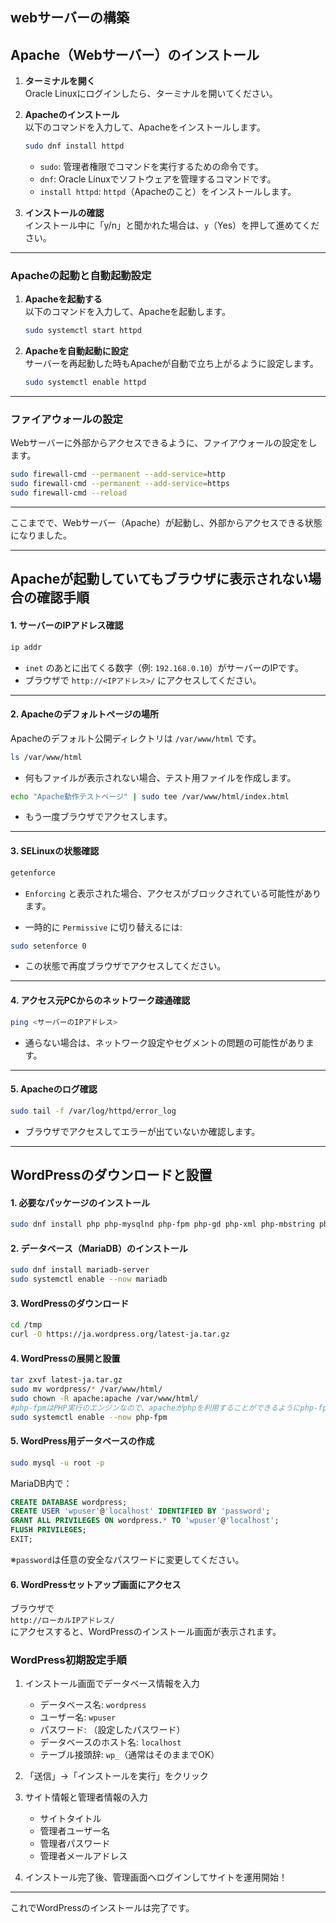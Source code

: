## webサーバーの構築

## Apache（Webサーバー）のインストール

1. **ターミナルを開く**  
   Oracle Linuxにログインしたら、ターミナルを開いてください。

2. **Apacheのインストール**  
   以下のコマンドを入力して、Apacheをインストールします。
   ```bash
   sudo dnf install httpd
   ```
   - `sudo`: 管理者権限でコマンドを実行するための命令です。
   - `dnf`: Oracle Linuxでソフトウェアを管理するコマンドです。
   - `install httpd`: `httpd`（Apacheのこと）をインストールします。

3. **インストールの確認**  
   インストール中に「y/n」と聞かれた場合は、`y`（Yes）を押して進めてください。

---

### Apacheの起動と自動起動設定

1. **Apacheを起動する**  
   以下のコマンドを入力して、Apacheを起動します。
   ```bash
   sudo systemctl start httpd
   ```

2. **Apacheを自動起動に設定**  
   サーバーを再起動した時もApacheが自動で立ち上がるように設定します。
   ```bash
   sudo systemctl enable httpd
   ```

---

### ファイアウォールの設定

Webサーバーに外部からアクセスできるように、ファイアウォールの設定をします。

```bash
sudo firewall-cmd --permanent --add-service=http
sudo firewall-cmd --permanent --add-service=https
sudo firewall-cmd --reload
```

---

ここまでで、Webサーバー（Apache）が起動し、外部からアクセスできる状態になりました。

---

## Apacheが起動していてもブラウザに表示されない場合の確認手順

#### 1. サーバーのIPアドレス確認

```bash
ip addr
```
- `inet` のあとに出てくる数字（例: `192.168.0.10`）がサーバーのIPです。
- ブラウザで `http://<IPアドレス>/` にアクセスしてください。

---

#### 2. Apacheのデフォルトページの場所

Apacheのデフォルト公開ディレクトリは `/var/www/html` です。

```bash
ls /var/www/html
```

- 何もファイルが表示されない場合、テスト用ファイルを作成します。

```bash
echo "Apache動作テストページ" | sudo tee /var/www/html/index.html
```

- もう一度ブラウザでアクセスします。

---

#### 3. SELinuxの状態確認

```bash
getenforce
```
- `Enforcing` と表示された場合、アクセスがブロックされている可能性があります。

- 一時的に `Permissive` に切り替えるには:

```bash
sudo setenforce 0
```

- この状態で再度ブラウザでアクセスしてください。

---

#### 4. アクセス元PCからのネットワーク疎通確認

```bash
ping <サーバーのIPアドレス>
```
- 通らない場合は、ネットワーク設定やセグメントの問題の可能性があります。

---

#### 5. Apacheのログ確認

```bash
sudo tail -f /var/log/httpd/error_log
```
- ブラウザでアクセスしてエラーが出ていないか確認します。

---

## WordPressのダウンロードと設置

#### 1. 必要なパッケージのインストール

```bash
sudo dnf install php php-mysqlnd php-fpm php-gd php-xml php-mbstring php-json
```

#### 2. データベース（MariaDB）のインストール

```bash
sudo dnf install mariadb-server
sudo systemctl enable --now mariadb
```

#### 3. WordPressのダウンロード

```bash
cd /tmp
curl -O https://ja.wordpress.org/latest-ja.tar.gz
```

#### 4. WordPressの展開と設置

```bash
tar zxvf latest-ja.tar.gz
sudo mv wordpress/* /var/www/html/
sudo chown -R apache:apache /var/www/html/ 
#php-fpmはPHP実行のエンジンなので、apacheがphpを利用することができるようにphp-fpmを起動する
sudo systemctl enable --now php-fpm
```

#### 5. WordPress用データベースの作成

```bash
sudo mysql -u root -p
```
MariaDB内で：

```sql
CREATE DATABASE wordpress;
CREATE USER 'wpuser'@'localhost' IDENTIFIED BY 'password';
GRANT ALL PRIVILEGES ON wordpress.* TO 'wpuser'@'localhost';
FLUSH PRIVILEGES;
EXIT;
```
※`password`は任意の安全なパスワードに変更してください。

#### 6. WordPressセットアップ画面にアクセス

ブラウザで  
`http://ローカルIPアドレス/`  
にアクセスすると、WordPressのインストール画面が表示されます。

### WordPress初期設定手順

1. インストール画面でデータベース情報を入力
    - データベース名: `wordpress`
    - ユーザー名: `wpuser`
    - パスワード: （設定したパスワード）
    - データベースのホスト名: `localhost`
    - テーブル接頭辞: `wp_`（通常はそのままでOK）

2. 「送信」→「インストールを実行」をクリック

3. サイト情報と管理者情報の入力
    - サイトタイトル
    - 管理者ユーザー名
    - 管理者パスワード
    - 管理者メールアドレス

4. インストール完了後、管理画面へログインしてサイトを運用開始！

---

これでWordPressのインストールは完了です。

